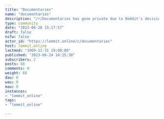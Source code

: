 ```yaml
---
title: "Documentaries" 
name: "documentaries"
description: "/r/Documentaries has gone private due to Reddit's decision to effectively kill 3rd party applications with their API costs. If or when..."
type: community
date: "2023-06-28 15:17:57"
draft: false
nsfw: false
actor_id: "https://lemmit.online/c/documentaries"
host: lemmit.online
lastmod: "1969-12-31 19:00:00"
published: "2023-06-24 14:25:30"
subscribers: 2
posts: 68
comments: 0
weight: 68
dau: 0
wau: 0
mau: 0
instances:
- "lemmit_online"
tags: 
- "lemmit_online"

---
```

